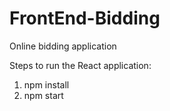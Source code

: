 # FrontEnd-Bidding
Online bidding application 

Steps to run the React application:

1. npm install
2. npm start

